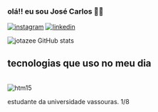 ### olá!! eu sou José Carlos 🤙🏾

[![instagram](https://img.shields.io/badge/Instagram-E4405F?style=for-the-badge&logo=instagram&logoColor=white)](https://www.instagram.com/josecarloszsp/)
[![linkedin](https://img.shields.io/badge/LinkedIn-0077B5?style=for-the-badge&logo=linkedin&logoColor=white)](https://www.linkedin.com/in/jos%C3%A9-carlos-silva-pimentel-341274328/)

![jotazee GitHub stats](https://github-readme-stats.vercel.app/api?username=jotazee&show_icons=true&theme=radical)


## tecnologias que uso no meu dia

<div style='display: inline_block'><br/>
 <img aling=''alt='htm15' src='https://img.shields.io/badge/Python-3776AB?style=for-the-badge&logo=python&logoColor=white' />

 estudante da universidade vassouras. 1/8
